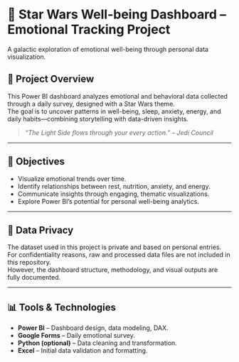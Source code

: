 # 🌌 Star Wars Well-being Dashboard – Emotional Tracking Project

A galactic exploration of emotional well-being through personal data visualization.

## 🧠 Project Overview
This Power BI dashboard analyzes emotional and behavioral data collected through a daily survey, designed with a Star Wars theme.  
The goal is to uncover patterns in well-being, sleep, anxiety, energy, and daily habits—combining storytelling with data-driven insights.  

> *“The Light Side flows through your every action.” – Jedi Council*

---

## 🎯 Objectives
- Visualize emotional trends over time.  
- Identify relationships between rest, nutrition, anxiety, and energy.  
- Communicate insights through engaging, thematic visualizations.  
- Explore Power BI’s potential for personal well-being analytics.  

---

## 🔐 Data Privacy
The dataset used in this project is private and based on personal entries.  
For confidentiality reasons, raw and processed data files are not included in this repository.  
However, the dashboard structure, methodology, and visual outputs are fully documented.  

---

## 📊 Tools & Technologies
- **Power BI** – Dashboard design, data modeling, DAX.  
- **Google Forms** – Daily emotional survey.  
- **Python (optional)** – Data cleaning and transformation.  
- **Excel** – Initial data validation and formatting.  
